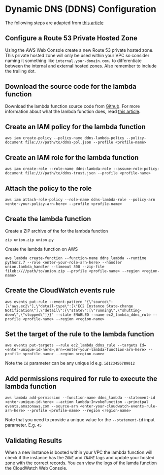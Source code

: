 # Dynamic DNS (DDNS) Configuration

The following steps are adapted from [this article](https://aws.amazon.com/blogs/compute/building-a-dynamic-dns-for-route-53-using-cloudwatch-events-and-lambda/)

## Configure a Route 53 Private Hosted Zone

Using the AWS Web Console create a new Route 53 private hosted zone. This private hosted zone will only be used within your VPC so consider naming it something like `internal.your-domain.com.` to differentiate between the internal and external hosted zones. Also remember to include the trailing dot.

## Download the source code for the lambda function

Download the lambda function source code from [Github](https://github.com/awslabs/aws-lambda-ddns-function). For more information about what the lambda function does, read [this article](https://aws.amazon.com/blogs/compute/building-a-dynamic-dns-for-route-53-using-cloudwatch-events-and-lambda/).

## Create an IAM policy for the lambda function

```
aws iam create-policy --policy-name ddns-lambda-policy --policy-document file:////path/to/ddns-pol.json --profile <profile-name>
```

## Create an IAM role for the lambda function

```
aws iam create-role --role-name ddns-lambda-role --assume-role-policy-document file:////path/to/ddns-trust.json --profile <profile-name>
```

## Attach the policy to the role

```
aws iam attach-role-policy --role-name ddns-lambda-role --policy-arn <enter-your-policy-arn-here> --profile <profile-name>
```

## Create the lambda function

Create a ZIP archive of the for the lambda function

```
zip union.zip union.py
```

Create the lambda function on AWS

```
aws lambda create-function --function-name ddns_lambda --runtime python2.7 --role <enter-your-role-arn-here> --handler union.lambda_handler --timeout 300 --zip-file fileb:////path/to/union.zip --profile <profile-name> --region <region-name>
```

## Create the CloudWatch events rule

```
aws events put-rule --event-pattern "{\"source\":[\"aws.ec2\"],\"detail-type\":[\"EC2 Instance State-change Notification\"],\"detail\":{\"state\":[\"running\",\"shutting-down\",\"stopped\"]}}" --state ENABLED --name ec2_lambda_ddns_rule --profile <profile-name> --region <region-name>
```

## Set the target of the rule to the lambda function

```
aws events put-targets --rule ec2_lambda_ddns_rule --targets Id=<enter-unique-id-here>,Arn=<enter-your-lambda-function-arn-here> --profile <profile-name> --region <region-name>
```

Note the `Id` parameter can be any unique id e.g. `id123456789012`

## Add permissions required for rule to execute the lambda function

```
aws lambda add-permission --function-name ddns_lambda --statement-id <enter-unique-id-here> --action lambda:InvokeFunction --principal events.amazonaws.com --source-arn <enter-your-cloudwatch-events-rule-arn-here> --profile <profile-name> --region <region-name>
```

Note that you need to provide a unique value for the `--statement-id` input parameter. E.g. `45`

## Validating Results

When a new instance is booted within your VPC the lambda function will check if the instance has the `ZONE` and `CNAME` tags and update your hosted zone with the correct records. You can view the logs of the lamda function the CloudWatch Web Console.
